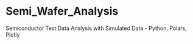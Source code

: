 # Semi_Wafer_Analysis
Semiconductor Test Data Analysis with Simulated Data - Python, Polars, Plotly
